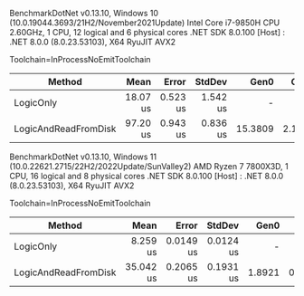 BenchmarkDotNet v0.13.10, Windows 10 (10.0.19044.3693/21H2/November2021Update)
Intel Core i7-9850H CPU 2.60GHz, 1 CPU, 12 logical and 6 physical cores
.NET SDK 8.0.100
[Host] : .NET 8.0.0 (8.0.23.53103), X64 RyuJIT AVX2

Toolchain=InProcessNoEmitToolchain

| Method               | Mean     | Error    | StdDev   | Gen0    | Gen1   | Allocated |
|--------------------- |---------:|---------:|---------:|--------:|-------:|----------:|
| LogicOnly            | 18.07 us | 0.523 us | 1.542 us |       - |      - |         - |
| LogicAndReadFromDisk | 97.20 us | 0.943 us | 0.836 us | 15.3809 | 2.1973 |   96459 B |


BenchmarkDotNet v0.13.10, Windows 11 (10.0.22621.2715/22H2/2022Update/SunValley2)
AMD Ryzen 7 7800X3D, 1 CPU, 16 logical and 8 physical cores
.NET SDK 8.0.100
[Host] : .NET 8.0.0 (8.0.23.53103), X64 RyuJIT AVX2

Toolchain=InProcessNoEmitToolchain

| Method               | Mean      | Error     | StdDev    | Gen0   | Gen1   | Allocated |
|--------------------- |----------:|----------:|----------:|-------:|-------:|----------:|
| LogicOnly            |  8.259 us | 0.0149 us | 0.0124 us |      - |      - |         - |
| LogicAndReadFromDisk | 35.042 us | 0.2065 us | 0.1931 us | 1.8921 | 0.3052 |   96456 B |

